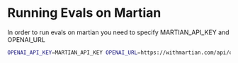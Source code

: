 # Running Evals on Martian

In order to run evals on martian you need to specify MARTIAN_API_KEY and OPENAI_URL

```sh
OPENAI_API_KEY=MARTIAN_API_KEY OPENAI_URL=https://withmartian.com/api/openai/v1 oaieval gpt-3.5-turbo taxes
```
